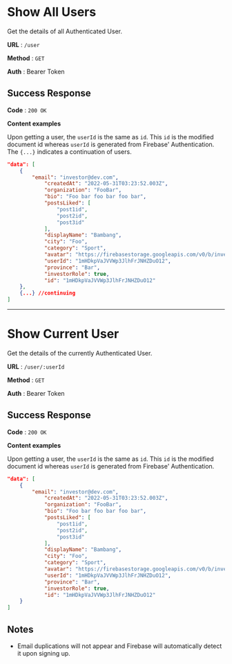 # Show All Users

Get the details of all Authenticated User.

**URL** : `/user`

**Method** : `GET`

**Auth** : Bearer Token

## Success Response

**Code** : `200 OK`

**Content examples**

Upon getting a user, the `userId` is the same as `id`. This `id` is the modified document id whereas `userId` is generated from Firebase' Authentication. The `{...}` indicates a continuation of users.

```json
"data": [
    {
        "email": "investor@dev.com",
            "createdAt": "2022-05-31T03:23:52.003Z",
            "organization": "FooBar",
            "bio": "Foo bar foo bar foo bar",
            "postsLiked": [
                "post1id",
                "post2id",
                "post3id"
            ],
            "displayName": "Bambang",
            "city": "Foo",
            "category": "Sport",
            "avatar": "https://firebasestorage.googleapis.com/v0/b/investin-350603.appspot.com/o/avatar%2F11-Jun-20222400166427091768582.jpg?alt=media&token=35bfa239-d1ec-4a2f-ae96-4406f43e3571",
            "userId": "1mHDkpVaJVVWp3JlhFrJNHZDuO12",
            "province": "Bar",
            "investorRole": true,
            "id": "1mHDkpVaJVVWp3JlhFrJNHZDuO12"
    },
    {...} //continuing
]
```

----
# Show Current User

Get the details of the currently Authenticated User.

**URL** : `/user/:userId`

**Method** : `GET`

**Auth** : Bearer Token

## Success Response

**Code** : `200 OK`

**Content examples**

Upon getting a user, the `userId` is the same as `id`. This `id` is the modified document id whereas `userId` is generated from Firebase' Authentication.

```json
"data": [
    {
        "email": "investor@dev.com",
            "createdAt": "2022-05-31T03:23:52.003Z",
            "organization": "FooBar",
            "bio": "Foo bar foo bar foo bar",
            "postsLiked": [
                "post1id",
                "post2id",
                "post3id"
            ],
            "displayName": "Bambang",
            "city": "Foo",
            "category": "Sport",
            "avatar": "https://firebasestorage.googleapis.com/v0/b/investin-350603.appspot.com/o/avatar%2F11-Jun-20222400166427091768582.jpg?alt=media&token=35bfa239-d1ec-4a2f-ae96-4406f43e3571",
            "userId": "1mHDkpVaJVVWp3JlhFrJNHZDuO12",
            "province": "Bar",
            "investorRole": true,
            "id": "1mHDkpVaJVVWp3JlhFrJNHZDuO12"
    }
]
```

## Notes

* Email duplications will not appear and Firebase will automatically detect it upon signing up.